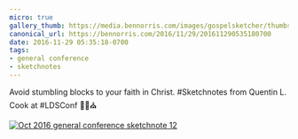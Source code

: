 ```yaml
---
micro: true
gallery_thumb: https://media.bennorris.com/images/gospelsketcher/thumbs/oct-16-2-cook.jpg
canonical_url: https://bennorris.com/2016/11/29/201611290535180700
date: 2016-11-29 05:35:18-0700
tags:
- general conference
- sketchnotes
---
```


Avoid stumbling blocks to your faith in Christ.
#Sketchnotes from Quentin L. Cook at #LDSConf ✍🏼⛪️

[![Oct 2016 general conference sketchnote 12](https://media.bennorris.com/images/gospelsketcher/general-conference/oct-2016/oct-16-2-cook.jpg)](https://media.bennorris.com/images/gospelsketcher/general-conference/oct-2016/oct-16-2-cook.jpg)